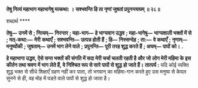 **तेषु नित्यं महाभाग महाभागेषु मत्कथा: ।** **सश्भवन्ति हि ता नृणां जुषतां प्रपुनन्त्यघम् ॥ २८॥** 

शब्दार्थ **** 

**तेषु—** **उनमें से** **; नित्यम्—** **निरन्तर** **; महा-भाग—** **हे भाग्यवान उद्धव** **; महा-भागेषु—** **भाग्यशाली भक्तों में से** **; मत्-कथा:—** **मेरी** **कथाएँ** **; सश्भवन्ति—** **उत्पन्न होती हैं** **; हि—** **निस्सन्देह** **; ता:—** **वे कथाएँ** **; नृणाम्—** **मनुष्योंकी** **; जुषताम्—** **उनमें भाग लेने वाले** **;** **प्रपुनन्ति—** **पूरी तरह शुद्ध करते हैं** **; अघम्—** **पापों को।** **.** 

**हे महाभागा उद्धव, ऐसे सन्त भक्तों की संगति में सदा मेरी चर्चा चलती रहती है और जो** **लोग मेरी महिमा के इस कीर्तन तथा श्रवण में भाग लेते हैं, वे निश्चित रूप से सारे पापों से शुद्ध** **हो जाते हैं।** **तात्पर्य :** यदि कोई व्यक्ति शुद्ध भक्त से सीधे शिक्षाएँ ग्रहण नहीं कर पाता, तो भगवान् का महिमा-गान करते हुए उस मनुष्य से केवल सुनने से ही, वह मोह में पडऩे वाले पापों से शुद्ध हो जाता है।  